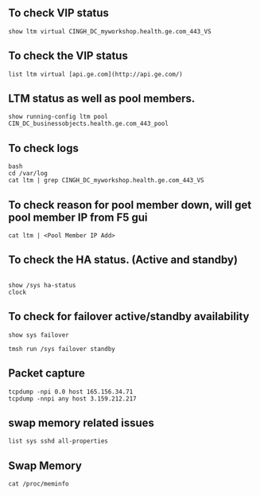 ## To check VIP status
```
show ltm virtual CINGH_DC_myworkshop.health.ge.com_443_VS  
```
## To check the VIP status
```
list ltm virtual [api.ge.com](http://api.ge.com/) 
```
## LTM status as well as pool members.
```
show running-config ltm pool CIN_DC_businessobjects.health.ge.com_443_pool 
```
## To check logs
```
bash
cd /var/log
cat ltm | grep CINGH_DC_myworkshop.health.ge.com_443_VS 
```
## To check reason for pool member down, will get pool member IP from F5 gui
```
cat ltm | <Pool Member IP Add> 
```
## To check the HA status. (Active and standby)
```

show /sys ha-status 
clock

```
## To check for failover active/standby availability
```
show sys failover 

tmsh run /sys failover standby
```
## Packet capture 
```
tcpdump -npi 0.0 host 165.156.34.71 
tcpdump -nnpi any host 3.159.212.217
```
## swap memory related issues
```
list sys sshd all-properties 
```
## Swap Memory
```
cat /proc/meminfo 

```
